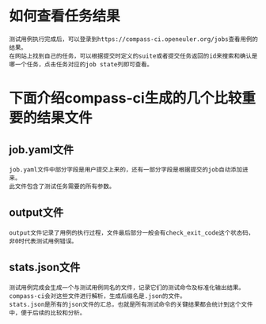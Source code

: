 # 如何查看任务结果
    测试用例执行完成后，可以登录到https://compass-ci.openeuler.org/jobs查看用例的结果。
    在网站上找到自己的任务，可以根据提交时定义的suite或者提交任务返回的id来搜索和确认是哪一个任务，点击任务对应的job state列即可查看。

# 下面介绍compass-ci生成的几个比较重要的结果文件
## job.yaml文件
    job.yaml文件中部分字段是用户提交上来的，还有一部分字段是根据提交的job自动添加进来。
    此文件包含了测试任务需要的所有参数。

## output文件
    output文件记录了用例的执行过程，文件最后部分一般会有check_exit_code这个状态码，非0时代表测试用例错误。

## stats.json文件
    测试用例完成会生成一个与测试用例同名的文件，记录它们的测试命令及标准化输出结果。
    compass-ci会对这些文件进行解析，生成后缀名是.json的文件。
    stats.json是所有的json文件的汇总，也就是所有测试命令的关键结果都会统计到这个文件中，便于后续的比较和分析。
